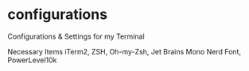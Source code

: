 # configurations
Configurations &amp; Settings for my Terminal

Necessary Items
iTerm2, ZSH, Oh-my-Zsh, Jet Brains Mono Nerd Font, PowerLevel10k
